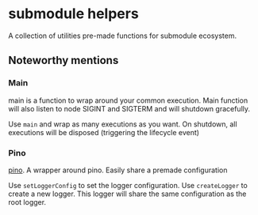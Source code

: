 # submodule helpers

A collection of utilities pre-made functions for submodule ecosystem.

## Noteworthy mentions

### Main
main is a function to wrap around your common execution. Main function will also listen to node SIGINT and SIGTERM and will shutdown gracefully.

Use `main` and wrap as many executions as you want. On shutdown, all executions will be disposed (triggering the lifecycle event)

### Pino
[pino](https://github.com/pinojs/pino). A wrapper around pino. Easily share a premade configuration

Use `setLoggerConfig` to set the logger configuration.
Use `createLogger` to create a new logger. This logger will share the same configuration as the root logger.
